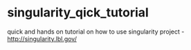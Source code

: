 # singularity_qick_tutorial
quick and hands on tutorial on how to use singularity project - http://singularity.lbl.gov/
